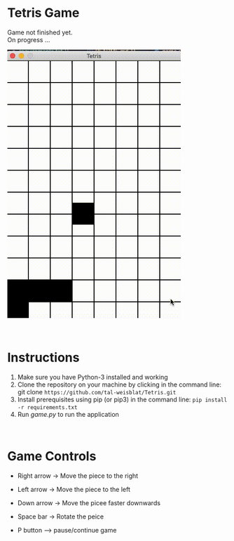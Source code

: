 # Tetris Game

Game not finished yet. \
On progress ... 

![A demonstration of the snake game](files/images/game_recording.gif) 


<br>
<h1>Instructions </h1>

1. Make sure you have Python-3 installed and working 
2. Clone the repository on your machine by clicking in the command line: 
git clone ```https://github.com/tal-weisblat/Tetris.git```
3. Install prerequisites using pip (or pip3) in the command line: ```pip install -r requirements.txt```
4. Run <i>game.py</i> to run the application 


<br>
<h1> Game Controls </h1>

* Right arrow -> Move the piece to the right

* Left arrow -> Move the piece to the left

* Down arrow -> Move the picee faster downwards

* Space bar -> Rotate the peice 

* P button --> pause/continue game 



<!-- Down arrow -> Drop the piece -->
<!-- Up arrow -> Rotate the piece clockwise -->
<!-- Z -> Rotate the piece counterclockwise -->
<!-- R -> Restart -->
<!-- P -> Pause/Unpause -->


